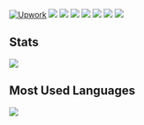 [![Upwork](https://img.shields.io/badge/UpWork-6FDA44?style=flat&logo=Upwork&logoColor=white)](https://www.upwork.com/freelancers/~0151e5038ef20988ef)
[![](https://img.shields.io/badge/Discord-7289DA?style=flat&logo=discord&logoColor=white)](https://discordapp.com/users/253207207821180928)
[![](https://img.shields.io/badge/Gmail-D14836?style=flat&logo=gmail&logoColor=white)](mailto:sarmerer@gmail.com)
[![](https://img.shields.io/badge/Telegram-2CA5E0?style=flat&logo=telegram&logoColor=white)](https://t.me/sarmer)
[![](https://img.shields.io/badge/Spotify-1ED760?&style=flat&logo=spotify&logoColor=white)](https://open.spotify.com/user/4pr96u9ctor5bhw7ws24aou0n?si=o3_vGR1jQgy1lyk7wq0CJQ)
[![](https://img.shields.io/badge/Steam-000000?style=flat&logo=steam&logoColor=white)](https://steamcommunity.com/id/sobuck)
[![](	https://img.shields.io/badge/Ko--fi-F16061?style=flat&logo=ko-fi&logoColor=white)](https://ko-fi.com/sarmerer)
[![](https://komarev.com/ghpvc/?username=Sarmerer&style=flat&color=blueviolet&label=Views)](https://github.com/Sarmerer)

## Stats
[![](https://github-readme-stats.vercel.app/api?username=sarmerer&show_icons=true&count_private=true&hide_title=true&theme=dark)](stats)

## Most Used Languages
[![](https://github-readme-stats.vercel.app/api/top-langs/?username=sarmerer&layout=compact&hide_title=true&theme=dark)](languages)

